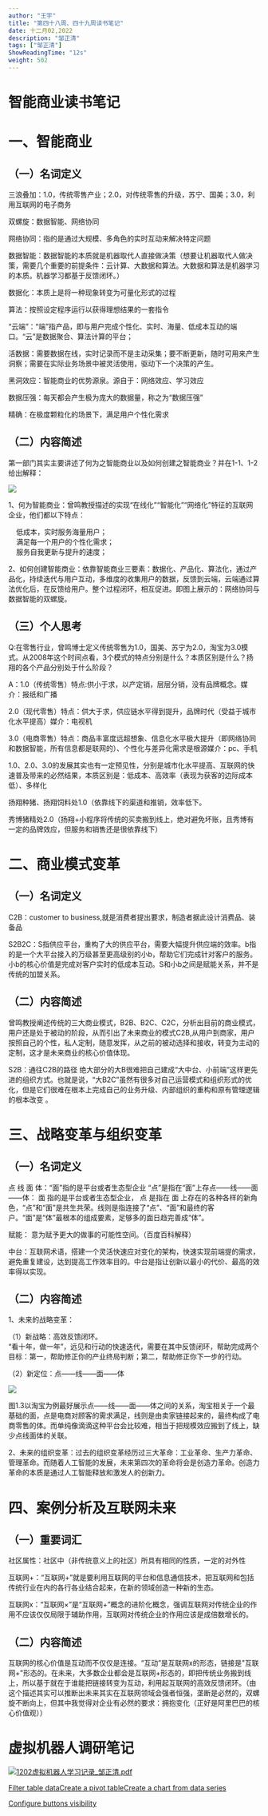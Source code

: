 ```yaml
---
author: "王宇"
title: "第四十八周、四十九周读书笔记"
date: 十二月02,2022
description: "邹正清"
tags: ["邹正清"]
ShowReadingTime: "12s"
weight: 502
---
```

智能商业读书笔记
========

一、智能商业
======

（一）名词定义
-------

三浪叠加：1.0，传统零售产业；2.0，对传统零售的升级，苏宁、国美；3.0，利用互联网的电子商务

双螺旋：数据智能、网络协同

网络协同：指的是通过大规模、多角色的实时互动来解决特定问题

数据智能：数据智能的本质就是机器取代人直接做决策（想要让机器取代人做决策，需要几个重要的前提条件：云计算、大数据和算法。大数据和算法是机器学习的本质。机器学习都基于反馈闭环。）

数据化：本质上是将一种现象转变为可量化形式的过程

算法：按照设定程序运行以获得理想结果的一套指令

“云端”：“端”指产品，即与用户完成个性化、实时、海量、低成本互动的端口。“云”是数据聚合、算法计算的平台；

活数据：需要数据在线，实时记录而不是主动采集；要不断更新，随时可用来产生洞察；需要在实际业务场景中被灵活使用，驱动下一个决策的产生。

黑洞效应：智能商业的优势源泉。源自于：网络效应、学习效应

数据压强：每天都会产生极为庞大的数据量，称之为“数据压强”

精确：在极度颗粒化的场景下，满足用户个性化需求

（二）内容简述
-------

第一部门其实主要讲述了何为之智能商业以及如何创建之智能商业？并在1-1、1-2给出解释：

![](/download/attachments/91140677/image2022-12-2_16-28-30.png?version=1&modificationDate=1669969713283&api=v2)

1、何为智能商业：曾鸣教授描述的实现“在线化”“智能化”“网络化”特征的互联网企业，他们都以下特点：

    低成本，实时服务海量用户；  
    满足每一个用户的个性化需求；  
    服务自我更新与提升的速度；

  
2、如何创建智能商业：依靠智能商业三要素：数据化、产品化、算法化，通过产品化，持续迭代与用户互动，多维度的收集用户的数据，反馈到云端，云端通过算法优化后，在反馈给用户。整个过程闭环，相互促进。即图上展示的：网络协同与数据智能的双螺旋。

（三）个人思考
-------

Q:在零售行业，曾鸣博士定义传统零售为1.0，国美、苏宁为2.0，淘宝为3.0模式。从2008年这个时间点看，3个模式的特点分别是什么？本质区别是什么？扬翔的各个产品分别处于什么阶段？

A：1.0（传统零售）特点:供小于求，以产定销，层层分销，没有品牌概念。媒介：报纸和广播

2.0（现代零售）特点：供大于求，供应链水平得到提升，品牌时代（受益于城市化水平提高）媒介：电视机

3.0（电商零售）特点：商品丰富度远超想象、信息化水平极大提升（即网络协同和数据智能，所有信息都是联网的）、个性化与差异化需求是根源媒介：pc、手机

1.0、2.0、3.0的发展其实也有一定预见性，分别是城市化水平提高、互联网的快速普及带来的必然结果，本质区别是：低成本、高效率（表现为获客的边际成本低）、多样化

扬翔种猪、扬翔饲料处1.0（依靠线下的渠道和推销，效率低下。

秀博猪精处2.0（扬翔+小程序将传统的买卖搬到线上，绝对避免坏账，且秀博有一定的品牌效应，但服务和销售还是很依靠线下）

二、商业模式变革
========

（一）名词定义
-------

C2B：customer to business,就是消费者提出要求，制造者据此设计消费品、装备品

S2B2C：S指供应平台，重构了大的供应平台，需要大幅提升供应端的效率。b指的是一个大平台接入的万级甚至更高级别的小b，帮助它们完成针对客户的服务。小b的核心价值是完成对客户实时的低成本互动。S和小b之间是赋能关系，并不是传统的加盟关系。

（二）内容简述
-------

曾鸣教授阐述传统的三大商业模式，B2B、B2C、C2C，分析出目前的商业模式，用户还是处于被动的阶段，从而引出了未来商业的模式C2B,从用户到商家，用户按照自己的个性，私人定制，随意发挥，从之前的被动选择和接收，转变为主动的定制，这才是未来商业的核心价值体现。

S2B：通往C2B的路径 绝大部分的大B很难把自己建成“大中台、小前端”这样更先进的组织方式。也就是说，“大B2C”虽然有很多对自己运营模式和组织形式的优化，但是它们很难在根本上完成自己的业务升级、内部组织的重构和原有管理逻辑的根本改变 。

三、战略变革与组织变革
===========

（一）名词定义
-------

点 线 面 体：“面”指的是平台或者生态型企业 “点”是指在“面”上存点——线——面——体： 面 指的是平台或者生态型企业， 点 是指在 面 上存在的各种各样的新角色，“点”和“面”是共生共荣。线则是指连接了“点”、“面”和最终的客户。“面”是“体”最根本的组成要素，足够多的面日趋完善成“体”。

赋能： 意为赋予更大的做事的可能性空间。（百度百科解释）

中台：互联网术语，搭建一个灵活快速应对变化的架构，快速实现前端提的需求，避免重复建设，达到提高工作效率目的。中台是指让创新以最小的代价、最高的效率得以实现。

（二）内容简述
-------

1、未来的战略变革：

（1）新战略：高效反馈闭环。  
“看十年，做一年”，远见和行动的快速迭代，需要在其中反馈闭环，帮助完成两个目标：第一，帮助修正你的产业终局判断；第二，帮助修正你下一步的行动。

（2）新定位：点——线——面——体

![](/download/attachments/91140677/image2022-12-2_16-43-36.png?version=1&modificationDate=1669970619338&api=v2)

图1.3以淘宝为例最好展示点——线——面——体之间的关系，淘宝相关于一个最基础的面，点是电商对顾客的需求满足，线则是由卖家链接起来的，最终构成了电商零售的体。而单纯像滴滴这种平台会比较难，相当于把规模效应搬到了线上，缺少点线面体的关联。

2、未来的组织变革：过去的组织变革经历过三大革命：工业革命、生产力革命、管理革命。而随着人工智能的发展，未来第四次的革命将会是创造力革命。创造力革命的本质是通过人工智能释放和激发人的创新力。

四、案例分析及互联网未来
============

（一）重要词汇
-------

社区属性：社区中（非传统意义上的社区）所具有相同的性质，一定的对外性

互联网+：“互联网+”就是要利用互联网的平台和信息通信技术，把互联网和包括传统行业在内的各行各业结合起来，在新的领域创造一种新的生态。

互联网x：“互联网×”是“互联网+”概念的进阶化概念，强调互联网对传统企业的作用不应该仅仅局限于辅助作用，互联网对传统企业的作用应该是成倍数增长的。

（二）内容简述
-------

互联网的核心价值是互动而不仅仅是连接。“互动”是互联网x的形态，链接是"互联网+"形态的。在未来，大多数企业都会是互联网+形态的，即把传统业务搬到线上，所以基于就在于谁能把链接转变为互动，利用起互联网的高效反馈闭环。（由这个描述其实可以推断出未来其实在互联网领域会强者恒强，垄断是必然的，双螺旋不断向上，但其中我觉得对企业有必然的要求：拥抱变化（正好是阿里巴巴的核心价值观））

  

虚拟机器人调研笔记
=========

[![](/s/-vky9ok/8401/008d09724398b50e93468e30a239d4f6d750af9b/4.1.1/_/download/resources/com.atlassian.confluence.plugins.confluence-view-file-macro:view-file-macro-resources/images/placeholder-medium-pdf.png)1202虚拟机器人学习记录\_邹正清.pdf](/download/attachments/91140677/1202%E8%99%9A%E6%8B%9F%E6%9C%BA%E5%99%A8%E4%BA%BA%E5%AD%A6%E4%B9%A0%E8%AE%B0%E5%BD%95_%E9%82%B9%E6%AD%A3%E6%B8%85.pdf?version=1&modificationDate=1669966273076&api=v2)

  

[Filter table data](#)[Create a pivot table](#)[Create a chart from data series](#)

[Configure buttons visibility](/users/tfac-settings.action)